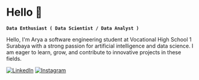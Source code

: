 # Hello 👋
**`Data Enthusiast ( Data Scientist / Data Analyst )`**

Hello, I'm Arya a software engineering student at Vocational High School 1 Surabaya with a strong passion for artificial intelligence and data science. I am eager to learn, grow, and contribute to innovative projects in these fields.

[![LinkedIn](https://img.shields.io/badge/LinkedIn-%230077B5.svg?logo=linkedin&logoColor=white)](https://linkedin.com/in/aryathaullah) [![Instagram](https://img.shields.io/badge/Instagram-%23E4405F.svg?logo=Instagram&logoColor=white)](https://instagram.com/aryathaullah)  

